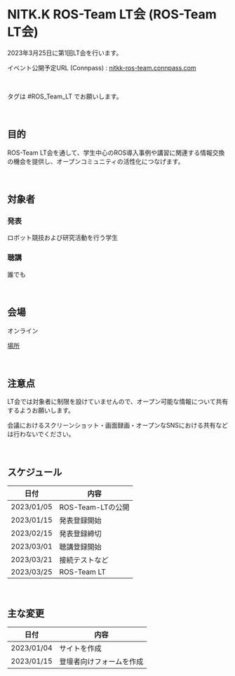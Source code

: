 # NITK.K ROS-Team LT会 (ROS-Team LT会)

2023年3月25日に第1回LT会を行います。

イベント公開予定URL (Connpass) : [nitkk-ros-team.connpass.com](https://nitkk-ros-team.connpass.com/)

<br>

タグは #ROS_Team_LT でお願いします。

<br>

## 目的

ROS-Team LT会を通して、学生中心のROS導入事例や講習に関連する情報交換の機会を提供し、オープンコミュニティの活性化につなげます。

<br>

## 対象者

### 発表

ロボット競技および研究活動を行う学生

### 聴講

誰でも

<br>

## 会場

オンライン

[場所](https://nitkk-ros-team.github.io/LT-Pages/04_venue/)

<br>

## 注意点

LT会では対象者に制限を設けていませんので、オープン可能な情報について共有するようお願いします。

会議におけるスクリーンショット・画面録画・オープンなSNSにおける共有などは行わないでください。

<br>

## スケジュール

| 日付 | 内容 |
| --- | --- |
| 2023/01/05 | ROS-Team-LTの公開 |
| 2023/01/15 | 発表登録開始 |
| 2023/02/15 | 発表登録締切 |
| 2023/03/01 | 聴講登録開始 |
| 2023/03/21 | 接続テストなど |
| 2023/03/25 | ROS-Team LT |

<br>

## 主な変更

| 日付 | 内容 |
| --- | --- |
| 2023/01/04 | サイトを作成　|
| 2023/01/15 | 登壇者向けフォームを作成 |

<br>
